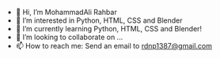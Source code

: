 - 👋 Hi, I’m MohammadAli Rahbar
- 👀 I’m interested in Python, HTML, CSS and Blender
- 🌱 I’m currently learning Python, HTML, CSS and Blender!
- 💞️ I’m looking to collaborate on ...
- 📫 How to reach me: Send an email to rdnp1387@gmail.com

<!---
rahbar87/rahbar87 is a ✨ special ✨ repository because its `README.md` (this file) appears on your GitHub profile.
You can click the Preview link to take a look at your changes.
--->
